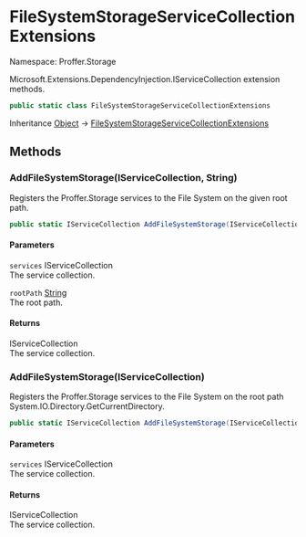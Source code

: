 # FileSystemStorageServiceCollectionExtensions

Namespace: Proffer.Storage

Microsoft.Extensions.DependencyInjection.IServiceCollection extension methods.

```csharp
public static class FileSystemStorageServiceCollectionExtensions
```

Inheritance [Object](https://docs.microsoft.com/en-us/dotnet/api/system.object) → [FileSystemStorageServiceCollectionExtensions](./proffer.storage.filesystemstorageservicecollectionextensions.md)

## Methods

### **AddFileSystemStorage(IServiceCollection, String)**

Registers the Proffer.Storage services to the File System on the given root path.

```csharp
public static IServiceCollection AddFileSystemStorage(IServiceCollection services, string rootPath)
```

#### Parameters

`services` IServiceCollection<br>
The service collection.

`rootPath` [String](https://docs.microsoft.com/en-us/dotnet/api/system.string)<br>
The root path.

#### Returns

IServiceCollection<br>
The service collection.

### **AddFileSystemStorage(IServiceCollection)**

Registers the Proffer.Storage services to the File System on the root path System.IO.Directory.GetCurrentDirectory.

```csharp
public static IServiceCollection AddFileSystemStorage(IServiceCollection services)
```

#### Parameters

`services` IServiceCollection<br>
The service collection.

#### Returns

IServiceCollection<br>
The service collection.
